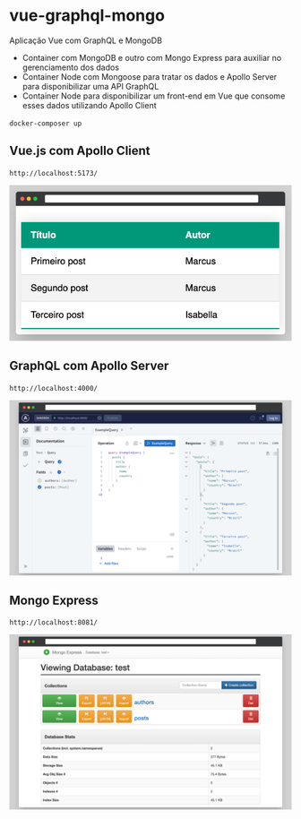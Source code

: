 # vue-graphql-mongo

Aplicação Vue com GraphQL e MongoDB

- Container com MongoDB e outro com Mongo Express para auxiliar no gerenciamento dos dados
- Container Node com Mongoose para tratar os dados e Apollo Server para disponibilizar uma API GraphQL
- Container Node para disponibilizar um front-end em Vue que consome esses dados utilizando Apollo Client

`docker-composer up`

## Vue.js com Apollo Client

`http://localhost:5173/`

![Demonstração do Vue](/demo_vue.png)

## GraphQL com Apollo Server 

`http://localhost:4000/`

![Demonstração do GraphQL](/demo_graphql.png)

## Mongo Express

`http://localhost:8081/`

![Demonstração do Mongo Express](/demo_mongo_express.png)